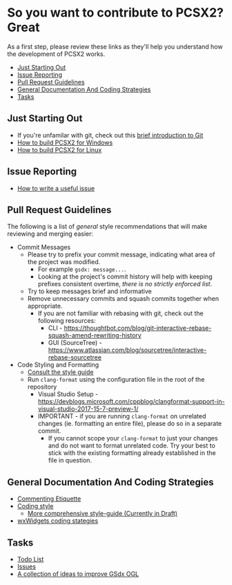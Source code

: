# So you want to contribute to PCSX2? Great

As a first step, please review these links as they'll help you understand how the development of PCSX2 works.

*   [Just Starting Out](#just-starting-out)
*   [Issue Reporting](#issue-reporting)
*   [Pull Request Guidelines](#pull-request-guidelines)
*   [General Documentation And Coding Strategies](#general-documentation-and-coding-strategies)
*   [Tasks](#tasks)

## Just Starting Out

*   If you're unfamilar with git, check out this [brief introduction to Git](https://github.com/PCSX2/pcsx2/wiki/Git-survival-guide)
*   [How to build PCSX2 for Windows](https://github.com/PCSX2/pcsx2/wiki/Setting-up-the-PCSX2-repository-on-Windows-\(WIP---maybe-more-useful-as-a-manpage-instead%3F\))
*   [How to build PCSX2 for Linux](https://github.com/PCSX2/pcsx2/wiki/Installing-on-Linux)

## Issue Reporting

*   [How to write a useful issue](https://github.com/PCSX2/pcsx2/wiki/How-to-create-useful-and-valid-issues)

## Pull Request Guidelines

The following is a list of *general* style recommendations that will make reviewing and merging easier:

*   Commit Messages
    *   Please try to prefix your commit message, indicating what area of the project was modified.
        *   For example `gsdx: message...`.
        *   Looking at the project's commit history will help with keeping prefixes consistent overtime, *there is no strictly enforced list*.
    *   Try to keep messages brief and informative
    *   Remove unnecessary commits and squash commits together when appropriate.
        *   If you are not familiar with rebasing with git, check out the following resources:
            *   CLI - https://thoughtbot.com/blog/git-interactive-rebase-squash-amend-rewriting-history
            *   GUI (SourceTree) - https://www.atlassian.com/blog/sourcetree/interactive-rebase-sourcetree
*   Code Styling and Formatting
    *   [Consult the style guide](https://github.com/tadanokojin/pcsx2/blob/coding-guide/pcsx2/Docs/Coding_Guidelines.md)
    *   Run `clang-format` using the configuration file in the root of the repository
        *   Visual Studio Setup - https://devblogs.microsoft.com/cppblog/clangformat-support-in-visual-studio-2017-15-7-preview-1/
        *   IMPORTANT - if you are running `clang-format` on unrelated changes (ie. formatting an entire file), please do so in a separate commit.
            *   If you cannot scope your `clang-format` to just your changes and do not want to format unrelated code.  Try your best to stick with the existing formatting already established in the file in question.

## General Documentation And Coding Strategies

*   [Commenting Etiquette](https://github.com/PCSX2/pcsx2/wiki/Commenting-Etiquette)
*   [Coding style](https://github.com/PCSX2/pcsx2/wiki/Code-Formatting-Guidelines)
    *   [More comprehensive style-guide (Currently in Draft)](https://github.com/tadanokojin/pcsx2/blob/coding-guide/pcsx2/Docs/Coding_Guidelines.md)
*   [wxWidgets coding stategies](https://github.com/PCSX2/pcsx2/wiki/wxWidgets-Coding-Strategies)

## Tasks

*   [Todo List](https://github.com/PCSX2/pcsx2/wiki/Contributing-\(TODO-List\))
*   [Issues](https://github.com/PCSX2/pcsx2/issues)
*   [A collection of ideas to improve GSdx OGL](https://github.com/PCSX2/pcsx2/wiki/Todo-List)
